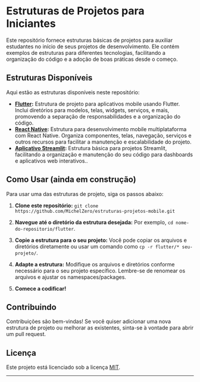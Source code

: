 # Estruturas de Projetos para Iniciantes

Este repositório fornece estruturas básicas de projetos para auxiliar estudantes no início de seus projetos de desenvolvimento.  Ele contém exemplos de estruturas para diferentes tecnologias, facilitando a organização do código e a adoção de boas práticas desde o começo.

## Estruturas Disponíveis

Aqui estão as estruturas disponíveis neste repositório:

* **[Flutter](estrutura-flutter.md):** Estrutura de projeto para aplicativos mobile usando Flutter.  Inclui diretórios para modelos, telas, widgets, serviços, e mais, promovendo a separação de responsabilidades e a organização do código.
* **[React Native](estrutura-react-native.md):** Estrutura para desenvolvimento mobile multiplataforma com React Native. Organiza componentes, telas, navegação, serviços e outros recursos para facilitar a manutenção e escalabilidade do projeto.
* **[Aplicativo Streamlit](estrutura-streamlit.md):**  Estrutura básica para projetos Streamlit, facilitando a organização e manutenção do seu código para dashboards e aplicativos web interativos..


## Como Usar (ainda em construção)
Para usar uma das estruturas de projeto, siga os passos abaixo:

1. **Clone este repositório:** `git clone https://github.com/MichelZero/estruturas-projetos-mobile.git`

2. **Navegue até o diretório da estrutura desejada:**  Por exemplo, `cd nome-do-repositorio/flutter`.

3. **Copie a estrutura para o seu projeto:** Você pode copiar os arquivos e diretórios diretamente ou usar um comando como `cp -r flutter/* seu-projeto/`.

4. **Adapte a estrutura:**  Modifique os arquivos e diretórios conforme necessário para o seu projeto específico.  Lembre-se de renomear os arquivos e ajustar os namespaces/packages.

5. **Comece a codificar!**


## Contribuindo

Contribuições são bem-vindas! Se você quiser adicionar uma nova estrutura de projeto ou melhorar as existentes, sinta-se à vontade para abrir um pull request.

## Licença

Este projeto está licenciado sob a licença [MIT](LICENSE).


---

